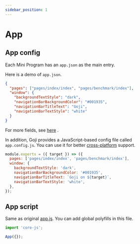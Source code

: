 ```yaml
---
sidebar_position: 1
---
```


# App

## App config

Each Mini Program has an `app.json` as the main entry.

Here is a demo of `app.json`.

```json
{
  "pages": ["pages/index/index", "pages/benchmark/index"],
  "window": {
    "backgroundTextStyle": "dark",
    "navigationBarBackgroundColor": "#001935",
    "navigationBarTitleText": "Goji",
    "navigationBarTextStyle": "white"
  }
}
```

For more fields, see
[here](https://developers.weixin.qq.com/miniprogram/dev/reference/configuration/app.html) .

In addition, Goji provides a JavaScript-based config file called `app.config.js`. You can use it for
better [cross-platform](./cross-platform.md) support.

```js
module.exports = ({ target }) => ({
  pages: ['pages/index/index', 'pages/benchmark/index'],
  window: {
    backgroundTextStyle: 'dark',
    navigationBarBackgroundColor: '#001935',
    navigationBarTitleText: `Goji on ${target}`,
    navigationBarTextStyle: 'white',
  },
});
```

## App script

Same as original
[app.js](https://developers.weixin.qq.com/miniprogram/dev/framework/app-service/app.html). You can
add global polyfills in this file.

```ts
import 'core-js';

App({});
```

